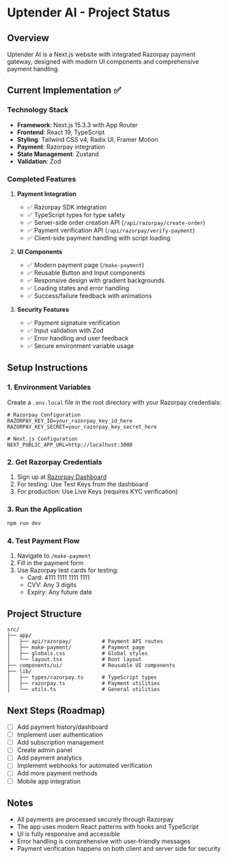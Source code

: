 # Uptender AI - Project Status

## Overview
Uptender AI is a Next.js website with integrated Razorpay payment gateway, designed with modern UI components and comprehensive payment handling.

## Current Implementation ✅

### Technology Stack
- **Framework**: Next.js 15.3.3 with App Router
- **Frontend**: React 19, TypeScript
- **Styling**: Tailwind CSS v4, Radix UI, Framer Motion
- **Payment**: Razorpay integration
- **State Management**: Zustand
- **Validation**: Zod

### Completed Features
1. **Payment Integration**
   - ✅ Razorpay SDK integration
   - ✅ TypeScript types for type safety
   - ✅ Server-side order creation API (`/api/razorpay/create-order`)
   - ✅ Payment verification API (`/api/razorpay/verify-payment`)
   - ✅ Client-side payment handling with script loading

2. **UI Components**
   - ✅ Modern payment page (`/make-payment`)
   - ✅ Reusable Button and Input components
   - ✅ Responsive design with gradient backgrounds
   - ✅ Loading states and error handling
   - ✅ Success/failure feedback with animations

3. **Security Features**
   - ✅ Payment signature verification
   - ✅ Input validation with Zod
   - ✅ Error handling and user feedback
   - ✅ Secure environment variable usage

## Setup Instructions

### 1. Environment Variables
Create a `.env.local` file in the root directory with your Razorpay credentials:

```env
# Razorpay Configuration
RAZORPAY_KEY_ID=your_razorpay_key_id_here
RAZORPAY_KEY_SECRET=your_razorpay_key_secret_here

# Next.js Configuration  
NEXT_PUBLIC_APP_URL=http://localhost:3000
```

### 2. Get Razorpay Credentials
1. Sign up at [Razorpay Dashboard](https://dashboard.razorpay.com/)
2. For testing: Use Test Keys from the dashboard
3. For production: Use Live Keys (requires KYC verification)

### 3. Run the Application
```bash
npm run dev
```

### 4. Test Payment Flow
1. Navigate to `/make-payment`
2. Fill in the payment form
3. Use Razorpay test cards for testing:
   - Card: 4111 1111 1111 1111
   - CVV: Any 3 digits
   - Expiry: Any future date

## Project Structure
```
src/
├── app/
│   ├── api/razorpay/          # Payment API routes
│   ├── make-payment/          # Payment page
│   ├── globals.css            # Global styles
│   └── layout.tsx             # Root layout
├── components/ui/             # Reusable UI components
├── lib/
│   ├── types/razorpay.ts      # TypeScript types
│   ├── razorpay.ts            # Payment utilities
│   └── utils.ts               # General utilities
```

## Next Steps (Roadmap)
- [ ] Add payment history/dashboard
- [ ] Implement user authentication
- [ ] Add subscription management
- [ ] Create admin panel
- [ ] Add payment analytics
- [ ] Implement webhooks for automated verification
- [ ] Add more payment methods
- [ ] Mobile app integration

## Notes
- All payments are processed securely through Razorpay
- The app uses modern React patterns with hooks and TypeScript
- UI is fully responsive and accessible
- Error handling is comprehensive with user-friendly messages
- Payment verification happens on both client and server side for security 
